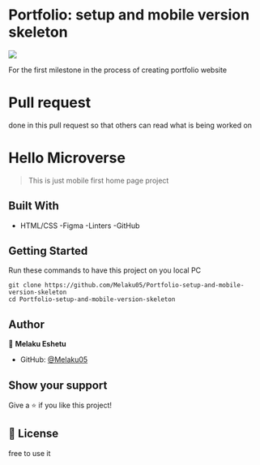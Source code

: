 # Portfolio: setup and mobile version skeleton

![](https://img.shields.io/badge/Microverse-blueviolet)

For the first milestone in the process of creating portfolio website

# Pull request

done in this pull request so that others can read what is being worked on

# Hello Microverse

> This is just mobile first home page project

## Built With

- HTML/CSS
  -Figma
  -Linters
  -GitHub

## Getting Started

Run these commands to have this project on you local PC

```shell
git clone https://github.com/Melaku05/Portfolio-setup-and-mobile-version-skeleton
cd Portfolio-setup-and-mobile-version-skeleton
```

## Author

👤 **Melaku Eshetu**

- GitHub: [@Melaku05](https://github.com/Melaku05)

## Show your support

Give a ⭐️ if you like this project!

## 📝 License

free to use it
